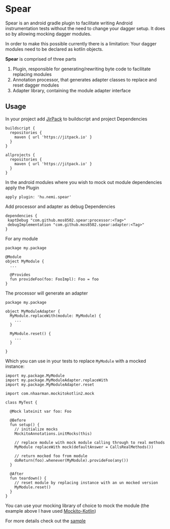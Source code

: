 # Spear

Spear is an android gradle plugin to facilitate writing Android instrumentation tests without the need to change your dagger setup. It does so by allowing mocking dagger modules.

In order to make this possible currently there is a limitation:
Your dagger modules need to be declared as kotlin objects.

**Spear** is comprised of three parts
1. Plugin, responsible for generating/rewriting byte code to facilitate replacing modules
2. Annotation processor, that generates adapter classes to replace and reset dagger modules
3. Adapter library, containing the module adapter interface

## Usage

In your project add [JirPack](https://jitpack.io/) to buildscript and project Dependencies
```
buildscript {
  repositories {
    maven { url 'https://jitpack.io' }
  }
}

allprojects {
  repositories {
    maven { url 'https://jitpack.io' }
  }
}
```

In the android modules where you wish to mock out module dependencies apply the Plugin
```
apply plugin: 'hu.nemi.spear'
```

Add processor and adapter as debug Dependencies
```
dependencies {
 kaptDebug "com.github.mos8502.spear:processor:<Tag>"
 debugImplementation "com.github.mos8502.spear:adapter:<Tag>"
}
```

For any module
```
package my.package

@Module
object MyModule {
  ...

  @Provides
  fun provideFoo(foo: FooImpl): Foo = foo
}
```

The processor will generate an adapter

```
package my.package

object MyModuleAdapter {
  MyModule.replaceWith(module: MyModule) {
    ...
  }

  MyModule.reset() {
    ...
  }

}
```

Which you can use in your tests to replace `MyModule` with a mocked instance:

```
import my.package.MyModule
import my.package.MyModuleAdapter.replaceWith
import my.package.MyModuleAdapter.reset

import com.nhaarman.mockitokotlin2.mock

class MyTest {

  @Mock lateinit var foo: Foo

  @Before
  fun setup() {
    // initialize mocks
    MockitoAnnotations.initMocks(this)

    // replace module with mock module calling through to real methods
    MyModule replaceWith mock(defaultAnswer = CallsRealMethods())

    // return mocked foo from module
    doReturn(foo).whenever(MyModule).provideFoo(any())
  }

  @After
  fun teardown() {
    // reset module by replacing instance with an un mocked version
    MyModule.reset()
  }
}
```

You can use your mocking library of choice to mock the module (the example above I have used [Mockito-Kotlin](https://github.com/nhaarman/mockito-kotlin))

For more details check out the [sample](sample/)
